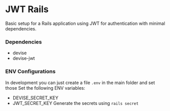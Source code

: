 # JWT Rails
Basic setup for a Rails application using JWT for authentication with minimal dependencies.

### Dependencies
- devise
- devise-jwt

### ENV Configurations
In development you can just create a file `.env` in the main folder and set those
Set the following ENV variables:
- DEVISE_SECRET_KEY
- JWT_SECRET_KEY
Generate the secrets using `rails secret`
